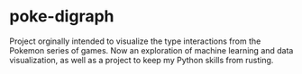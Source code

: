 # poke-digraph

Project orginally intended to visualize the type interactions from the Pokemon series of games. Now an exploration
of machine learning and data visualization, as well as a project to keep my Python skills from rusting.